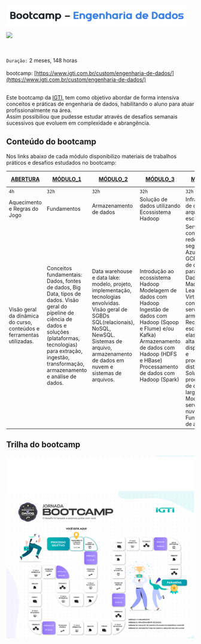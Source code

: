 [![](https://github.com/Manoel/Bootcamp-Engenharia-de-Dados/blob/main/logo.png)](https://www.linkedin.com/in/manoel-rodrigues-do-nascimento-2359a732)

[![](https://img.shields.io/badge/made%20by-manoel-blue)](https://www.linkedin.com/in/manoel-rodrigues-do-nascimento-2359a732)

</br></br>
`Duração:` 2 meses, 148 horas
</br></br>
bootcamp: [https://www.igti.com.br/custom/engenharia-de-dados/](https://www.igti.com.br/custom/engenharia-de-dados/)
</br></br>

Este bootcamp da [IGTI](https://www.igti.com.br/), tem como objetivo abordar de forma intensiva conceitos e práticas de engenharia de dados, habilitando o aluno para atuar profissionalmente na área.</br>
Assim possibiliou que pudesse estudar através de desafios semanais sucessivos que evoluem em complexidade e abrangência.

## Conteúdo do bootcamp

Nos links abaixo de cada módulo disponibilizo materiais de trabalhos práticos e desafios estudados no bootcamp:

| [ABERTURA](https://github.com/Manoel/Bootcamp-Engenharia-de-Dados/tree/main/Abertura) | [MÓDULO_1](https://github.com/Manoel/Bootcamp-Engenharia-de-Dados/tree/main/Modulo_1)| [MÓDULO_2](https://github.com/Manoel/Bootcamp-Engenharia-de-Dados/tree/main/Modulo_2) | [MÓDULO_3](https://github.com/Manoel/Bootcamp-Engenharia-de-Dados/tree/main/Modulo_3) | [MÓDULO_4](https://github.com/Manoel/Bootcamp-Engenharia-de-Dados/tree/main/Modulo_4) | [DESAFIO FINAL](https://github.com/Manoel/Bootcamp-Engenharia-de-Dados/tree/main/Desafio_Final)|
|---------|--------|---------|---------|---------|-------------|
|`4h`     |`32h`   |`32h`    |`32h`    |`32h`    |`12h`        |   
|Aquecimento e Regras do Jogo |Fundamentos|Armazenamento de dados| Solução de dados utilizando Ecossistema Hadoop |Infraestrutura de dados e arquitetura escalável|Desafio Final|
|Visão geral da dinâmica do curso, conteúdos e ferramentas utilizadas.| Conceitos fundamentais: Dados, fontes de dados, Big Data, tipos de dados. Visão geral do pipeline de ciência de dados e soluções (plataformas, tecnologias) para extração, ingestão, transformação, armazenamento e análise de dados.|Data warehouse e data lake: modelo, projeto, implementação, tecnologias envolvidas. Visão geral de SGBDs SQL(relacionais), NoSQL, NewSQL. Sistemas de arquivo, armazenamento de dados em nuvem e sistemas de arquivos. |Introdução ao ecossistema Hadoop Modelagem de dados com Hadoop Ingestão de dados com Hadoop (Sqoop e Flume) e/ou Kafka) Armazenamento de dados com Hadoop (HDFS e HBase) Processamento de dados com Hadoop (Spark) |Serviços de conectividade, rede e segurança na Azure, AWS e GCP Exemplos de containers para Ciência de Dados e Machine Learnig Virtualização, containers e serviços de armazenamento Recursos para escalabilidade, elasticidade, alta disponibilidade e processamento distribuído. Soluções para processamento de dados em larga escala Modelos de serviços em nuvem Fundamentos de arquitetura. |Conclusão da aplicação final.|

## Trilha do bootcamp

[![](https://github.com/Manoel/Bootcamp-Engenharia-de-Dados/blob/main/Trilha%20Engenharia%20de%20Dados.png)](https://www.linkedin.com/in/manoel-rodrigues-do-nascimento-2359a732)
